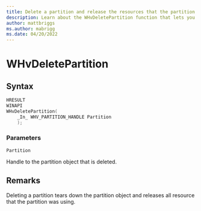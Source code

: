 ```yaml
---
title: Delete a partition and release the resources that the partition was using
description: Learn about the WHvDeletePartition function that lets you delete a partition, remove the partition object, and release the resources that the partition was using.
author: mattbriggs
ms.author: mabrigg
ms.date: 04/20/2022
---
```


# WHvDeletePartition


## Syntax
```C
HRESULT
WINAPI
WHvDeletePartition(
    _In_ WHV_PARTITION_HANDLE Partition
    );
```
### Parameters

`Partition`

Handle to the partition object that is deleted.
  

## Remarks

Deleting a partition tears down the partition object and releases all resource that the partition was using.
